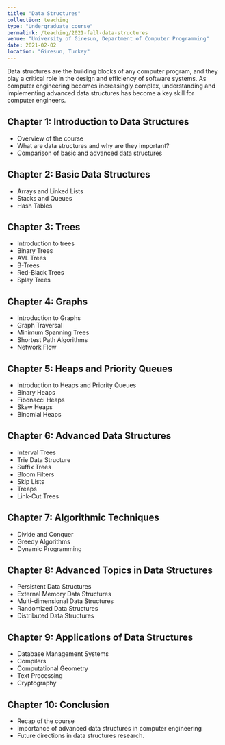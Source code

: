 ```yaml
---
title: "Data Structures"
collection: teaching
type: "Undergraduate course"
permalink: /teaching/2021-fall-data-structures
venue: "University of Giresun, Department of Computer Programming"
date: 2021-02-02
location: "Giresun, Turkey"
---
```


Data structures are the building blocks of any computer program, and they play a critical role in the design and efficiency of software systems. As computer engineering becomes increasingly complex, understanding and implementing advanced data structures has become a key skill for computer engineers.

Chapter 1: Introduction to Data Structures
---

* Overview of the course
* What are data structures and why are they important?
* Comparison of basic and advanced data structures

Chapter 2: Basic Data Structures
---

* Arrays and Linked Lists
* Stacks and Queues
* Hash Tables

Chapter 3: Trees
---

* Introduction to trees
* Binary Trees
* AVL Trees
* B-Trees
* Red-Black Trees
* Splay Trees

Chapter 4: Graphs
---

* Introduction to Graphs
* Graph Traversal
* Minimum Spanning Trees
* Shortest Path Algorithms
* Network Flow

Chapter 5: Heaps and Priority Queues
---

* Introduction to Heaps and Priority Queues
* Binary Heaps
* Fibonacci Heaps
* Skew Heaps
* Binomial Heaps

Chapter 6: Advanced Data Structures
---

* Interval Trees
* Trie Data Structure
* Suffix Trees
* Bloom Filters
* Skip Lists
* Treaps
* Link-Cut Trees

Chapter 7: Algorithmic Techniques
---

* Divide and Conquer
* Greedy Algorithms
* Dynamic Programming

Chapter 8: Advanced Topics in Data Structures
---

* Persistent Data Structures
* External Memory Data Structures
* Multi-dimensional Data Structures
* Randomized Data Structures
* Distributed Data Structures

Chapter 9: Applications of Data Structures
---

* Database Management Systems
* Compilers
* Computational Geometry
* Text Processing
* Cryptography

Chapter 10: Conclusion
---

* Recap of the course
* Importance of advanced data structures in computer engineering
* Future directions in data structures research.
